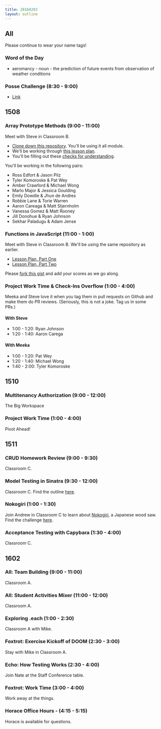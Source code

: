 ```yaml
---
title: 20160203
layout: outline
---
```


## All

Please continue to wear your name tags!

### Word of the Day

* aeromancy - noun - the prediction of future events from observation of weather conditions

### Posse Challenge (8:30 - 9:00)

* [Link](https://github.com/turingschool/posse_challenges/tree/master/college_scorecard)


## 1508

### Array Prototype Methods (9:00 - 11:00)

Meet with Steve in Classroom B.

- [Clone down this repository][mdn]. You'll be using it all module.
- We'll be working through [this lesson plan][apm].
- You'll be filling out these [checks for understanding][cfu].

[mdn]: https://github.com/mdn/advanced-js-fundamentals-ck
[apm]: https://github.com/mdn/advanced-js-fundamentals-ck/tree/gh-pages/tutorials/01-array-prototype-methods
[cfu]: https://gist.github.com/rrgayhart/42706e9eadbaae34238d

You'll be working in the following pairs:

* Ross Edfort & Jason Pilz
* Tyler Komoroske & Pat Wey
* Amber Crawford & Michael Wong
* Marlo Major & Jessica Goulding
* Emily Dowdle & Jhun de Andres
* Robbie Lane & Torie Warren
* Aaron Careaga & Matt Stjernholm
* Vanessa Gomez & Matt Rooney
* Jill Donohue & Ryan Johnson
* Sekhar Paladugu & Adam Jense

### Functions in JavaScript (11:00 - 1:00)

Meet with Steve in Classroom B. We'll be using the same repository as earlier.

- [Lesson Plan, Part One](https://github.com/mdn/advanced-js-fundamentals-ck/blob/gh-pages/tutorials/02-functions/01-calling-functions.md)
- [Lesson Plan, Part Two](https://github.com/mdn/advanced-js-fundamentals-ck/blob/gh-pages/tutorials/02-functions/02-what-is-this.md)

Please [fork this gist][cfu4] and add your scores as we go along.

[cfu4]: https://gist.github.com/stevekinney/6604447c4e91037af50e

### Project Work Time & Check-Ins Overflow (1:00 - 4:00)

Meeka and Steve love it when you tag them in pull requests on Github and make them do PR reviews. (Seriously, this is not a joke. Tag us in some PRs.)

#### With Steve

- 1:00 - 1:20: Ryan Johnson
- 1:20 - 1:40: Aaron Carega

#### With Meeka

- 1:00 - 1:20: Pat Wey
- 1:20 - 1:40: Michael Wong
- 1:40 - 2:00: Tyler Komoroske


## 1510

### Multitenancy Authorization (9:00 - 12:00)

The Big Workspace

### Project Work Time (1:00 - 4:00)

Pivot Ahead!


## 1511

### CRUD Homework Review (9:00 - 9:30)

Classroom C.

### Model Testing in Sinatra (9:30 - 12:00)

Classroom C. Find the outline [here](https://github.com/turingschool/lesson_plans/blob/master/ruby_02-web_applications_with_ruby/model_testing_in_sinatra.markdown). 

### Nokogiri (1:00 - 1:30)

Join Andrew in Classroom C to learn about [Nokogiri](https://www.google.com/search?q=nokogiri&source=lnms&tbm=isch&sa=X&ved=0ahUKEwi8vf7G99vKAhXonIMKHS2dAVAQ_AUIBygB&biw=1440&bih=778), a Japanese wood saw. Find the challenge [here](https://github.com/turingschool/challenges/blob/master/parsing_html.markdown). 

### Acceptance Testing with Capybara (1:30 - 4:00)

Classroom C.


## 1602

### All: Team Building (9:00 - 11:00)

Classroom A.

### All: Student Activities Mixer (11:00 - 12:00)

Classroom A.

### Exploring .each (1:00 - 2:30)

Classroom A with Mike.

### Foxtrot: Exercise Kickoff of DOOM (2:30 - 3:00)

Stay with Mike in Classroom A.

### Echo: How Testing Works (2:30 - 4:00)

Join Nate at the Staff Conference table.

### Foxtrot: Work Time (3:00 - 4:00)

Work away at the things.

### Horace Office Hours - (4:15 - 5:15)

Horace is available for questions.
